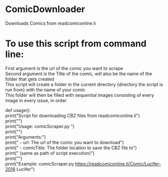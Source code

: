 # ComicDownloader
Downloads Comics from readcomiconline.li

# To use this script from command line: <br/>
First argument is the url of the comic you want to scrape <br/>
Second argument is the Title of the comic, will also be the name of the folder that gets created <br/>
This script will create a folder in the current directory (directory the script is run from) with the name of your comic <br/>
This folder will then be filled with sequential images consisting of every image in every issue, in order <br/>

def usage(): <br/>
    print("Script for downloading CBZ files from readcomiconline.li") <br/>
    print("") <br/>
    print("Usage: comicScraper.py <url> <comicTitle>") <br/>
    print("") <br/>
    print("Arguments:") <br/>
    print("  - url: The url of the comic you want to download") <br/>
    print("  - comicTitle: The folder location to save the CBZ file to") <br/>
    print("                (same as path of script execution)") <br/>
    print("") <br/>
    print("Example: comicScraper.py https://readcomiconline.li/Comic/Lucifer-2016 Lucifer") <br/>